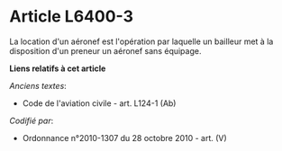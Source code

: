 # Article L6400-3

La location d'un aéronef est l'opération par laquelle un bailleur met à la disposition d'un preneur un aéronef sans équipage.

**Liens relatifs à cet article**

_Anciens textes_:

  - Code de l'aviation civile - art. L124-1 (Ab)

_Codifié par_:

  - Ordonnance n°2010-1307 du 28 octobre 2010 - art. (V)
